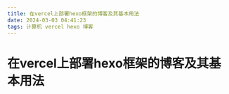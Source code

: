 ```yaml
---
title: 在vercel上部署hexo框架的博客及其基本用法
date: 2024-03-03 04:41:23
tags: 计算机 vercel hexo 博客
---
```

# 在vercel上部署hexo框架的博客及其基本用法


